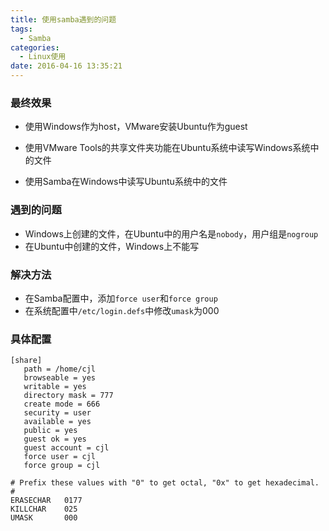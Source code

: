 ```yaml
---
title: 使用samba遇到的问题
tags:
  - Samba
categories:
  - Linux使用
date: 2016-04-16 13:35:21
---
```




<!-- toc -->

### **最终效果**

-   使用Windows作为host，VMware安装Ubuntu作为guest


-   使用VMware Tools的共享文件夹功能在Ubuntu系统中读写Windows系统中的文件


-   使用Samba在Windows中读写Ubuntu系统中的文件



### **遇到的问题**

-   Windows上创建的文件，在Ubuntu中的用户名是``nobody``，用户组是``nogroup``
-   在Ubuntu中创建的文件，Windows上不能写



### **解决方法**

-   在Samba配置中，添加``force user``和``force group``
-   在系统配置中``/etc/login.defs``中修改``umask``为000


### **具体配置**

```shell
[share]
   path = /home/cjl
   browseable = yes 
   writable = yes 
   directory mask = 777 
   create mode = 666 
   security = user
   available = yes 
   public = yes 
   guest ok = yes 
   guest account = cjl 
   force user = cjl 
   force group = cjl 
```



```shell
# Prefix these values with "0" to get octal, "0x" to get hexadecimal.
#
ERASECHAR   0177
KILLCHAR    025 
UMASK       000 
```

